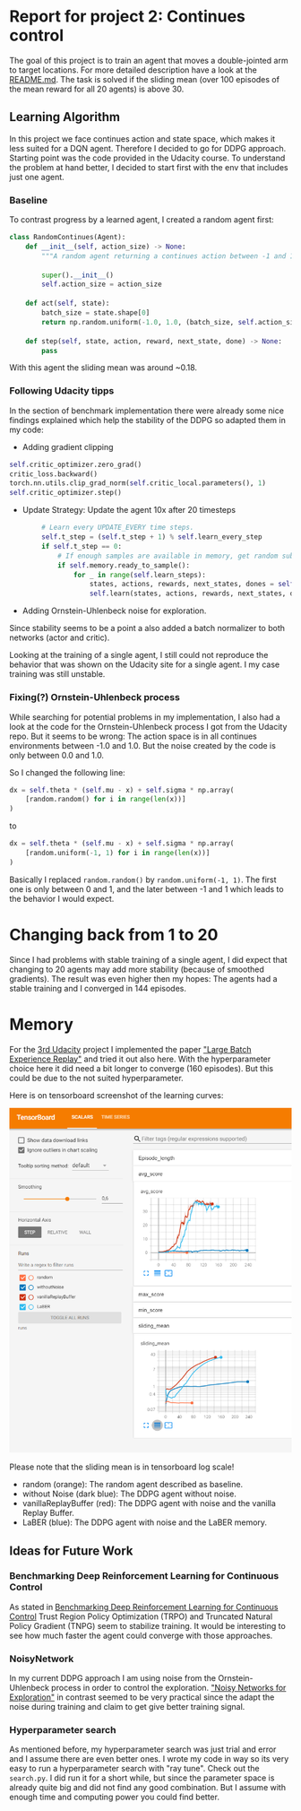 
# Report for project 2: Continues control

The goal of this project is to train an agent that moves a double-jointed arm to target locations. For more detailed description have a look at the [README.md](README.md). The task is solved if the sliding mean (over 100 episodes of the mean reward for all 20 agents) is above 30.

## Learning Algorithm
In this project we face continues action and state space, which makes it less suited for a DQN agent. Therefore I decided to go for DDPG approach. Starting point was the code provided in the Udacity course.
To understand the problem at hand better, I decided to start first with the env that includes just one agent.

### Baseline
To contrast progress by a learned agent, I created a random agent first:

```python
class RandomContinues(Agent):
    def __init__(self, action_size) -> None:
        """A random agent returning a continues action between -1 and 1."""

        super().__init__()
        self.action_size = action_size

    def act(self, state):
        batch_size = state.shape[0]
        return np.random.uniform(-1.0, 1.0, (batch_size, self.action_size))

    def step(self, state, action, reward, next_state, done) -> None:
        pass
```

With this agent the sliding mean was around ~0.18.

### Following Udacity tipps

In the section of benchmark implementation there were already some nice findings explained which help the stability of the DDPG so adapted them in my code:

- Adding gradient clipping
```python
self.critic_optimizer.zero_grad()
critic_loss.backward()
torch.nn.utils.clip_grad_norm(self.critic_local.parameters(), 1)
self.critic_optimizer.step()
```
- Update Strategy: Update the agent 10x after 20 timesteps
```python
        # Learn every UPDATE_EVERY time steps.
        self.t_step = (self.t_step + 1) % self.learn_every_step
        if self.t_step == 0:
            # If enough samples are available in memory, get random subset and learn
            if self.memory.ready_to_sample():
                for _ in range(self.learn_steps):
                    states, actions, rewards, next_states, dones = self.memory.sample()
                    self.learn(states, actions, rewards, next_states, dones)
```
- Adding Ornstein-Uhlenbeck noise for exploration.

Since stability seems to be a point a also added a batch normalizer to both networks (actor and critic).

Looking at the training of a single agent, I still could not reproduce the behavior that was shown on the Udacity site for a single agent. I my case training was still unstable.

### Fixing(?) Ornstein-Uhlenbeck process
While searching for potential problems in my implementation, I also had  a look at the code for the Ornstein-Uhlenbeck process I got from the Udacity repo. But it seems to be wrong: The action space is in all continues environments between -1.0 and 1.0. But the noise created by the code is only between 0.0 and 1.0. 

So I changed the following line:
```python
dx = self.theta * (self.mu - x) + self.sigma * np.array(
    [random.random() for i in range(len(x))]
)
```

to

```python
dx = self.theta * (self.mu - x) + self.sigma * np.array(
    [random.uniform(-1, 1) for i in range(len(x))]
)
```
Basically I replaced `random.random()` by `random.uniform(-1, 1)`. The first one is only between 0 and 1, and the later between -1 and 1 which leads to the behavior I would expect.


# Changing back from 1 to 20
Since I had problems with stable training of a single agent, I did expect that changing to 20 agents may add more stability (because of smoothed gradients).
The result was even higher then my hopes: The agents had a stable training and I converged in 144 episodes.

# Memory

For the [3rd Udacity](https://github.com/VitaliKaiser/udacity_drl_p3_collab-compet/blob/main/Report.md) project I implemented the paper ["Large Batch Experience Replay"](https://arxiv.org/abs/2110.01528) and tried it out also here. With the hyperparameter choice here it did need a bit longer to converge (160 episodes). But this could be due to the not suited hyperparameter.

Here is on tensorboard screenshot of the learning curves:

![Tensorboard results](img/tb_p2.PNG)

Please note that the sliding mean is in tensorboard log scale!
- random (orange): The random agent described as baseline.
- without Noise (dark blue): The DDPG agent without noise.
- vanillaReplayBuffer (red): The DDPG agent with noise and the vanilla Replay Buffer.
- LaBER (blue): The DDPG agent with noise and the LaBER memory.


## Ideas for Future Work

### Benchmarking Deep Reinforcement Learning for Continuous Control
As stated in [Benchmarking Deep Reinforcement Learning for Continuous Control]() Trust Region Policy Optimization (TRPO) and Truncated Natural Policy Gradient (TNPG) seem to stabilize training. It would be interesting to see how much faster the agent could converge with those approaches.

### NoisyNetwork
In my current DDPG approach I am using noise from the Ornstein-Uhlenbeck process in order to control the exploration. ["Noisy Networks for Exploration"](https://arxiv.org/abs/1706.10295) in contrast seemed to be very practical since the adapt the noise during training and claim to get give better training signal.

### Hyperparameter search
As mentioned before, my hyperparameter search was just trial and error and I assume there are even better ones.
I wrote my code in way so its very easy to run a hyperparameter search with "ray tune". Check out the `search.py`.
I did run it for a short while, but since the parameter space is already quite big and did not find any good combination.
But I assume with enough time and computing power you could find better.
